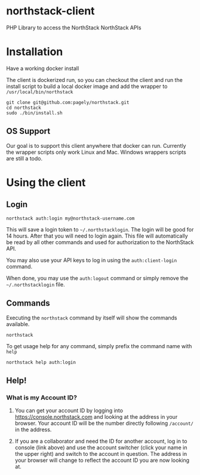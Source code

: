 # northstack-client
PHP Library to access the NorthStack NorthStack APIs

# Installation

Have a working docker install

The client is dockerized run, so you can checkout the client and run the install script
to build a local docker image and add the wrapper to `/usr/local/bin/northstack`

```
git clone git@github.com:pagely/northstack.git
cd northstack
sudo ./bin/install.sh
```

## OS Support

Our goal is to support this client anywhere that docker can run.  Currently the
wrapper scripts only work Linux and Mac.  Windows wrappers scripts are still a todo.

# Using the client

## Login
```
northstack auth:login my@northstack-username.com
```

This will save a login token to `~/.northstacklogin`. The login will be good for 14 hours.  After that you will need to login again.
This file will automatically be read by all other commands and used for authorization
to the NorthStack API.

You may also use your API keys to log in using the `auth:client-login` command.

When done, you may use the `auth:logout` command or simply remove the `~/.northstacklogin` file.

## Commands

Executing the `northstack` command by itself will show the commands available.
```
northstack
```

To get usage help for any command, simply prefix the command name with `help`
```
northstack help auth:login
```

## Help!

### What is my Account ID?
1. You can get your account ID by logging into https://console.northstack.com and
looking at the address in your browser. Your account ID will be the number directly following `/account/` in the address.

2. If you are a collaborator and need the ID for another account, log in to console (link above) and use the account switcher
(click your name in the upper right) and switch to the account in question. The address in your browser
will change to reflect the account ID you are now looking at.
